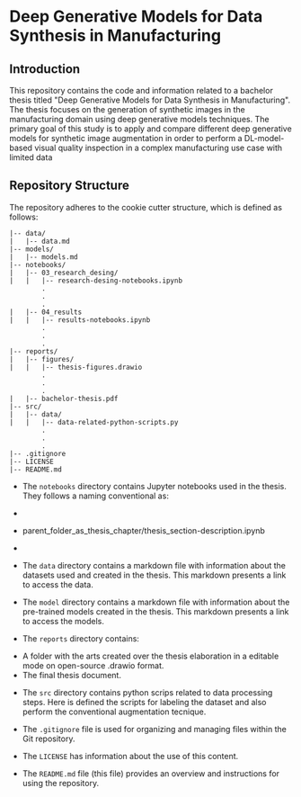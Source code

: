 # Deep Generative Models for Data Synthesis in Manufacturing

## Introduction

This repository contains the code and information related to a bachelor thesis titled "Deep Generative Models for Data Synthesis in Manufacturing". The thesis focuses on the generation of synthetic images in the manufacturing domain using deep generative models techniques. The primary goal of this study is to apply and compare different deep generative models for synthetic image augmentation in order to perform a DL-model-based visual quality inspection in a complex manufacturing use case with limited data

## Repository Structure

The repository adheres to the cookie cutter structure, which is defined as follows:

```
|-- data/
|   |-- data.md
|-- models/
|   |-- models.md
|-- notebooks/
|   |-- 03_research_desing/
|   |   |-- research-desing-notebooks.ipynb
        .
        .
        .
|   |-- 04_results
|   |   |-- results-notebooks.ipynb
        .
        .
        .
|-- reports/
|   |-- figures/
|   |   |-- thesis-figures.drawio
        .
        .
        .
|   |-- bachelor-thesis.pdf
|-- src/
|   |-- data/
|   |   |-- data-related-python-scripts.py
        .
        .
        .
|-- .gitignore
|-- LICENSE
|-- README.md
```

- The `notebooks` directory contains Jupyter notebooks used in the thesis. They follows a naming conventional as:

* ```
* parent_folder_as_thesis_chapter/thesis_section-description.ipynb

* ```

- The `data` directory contains a markdown file with information about the datasets used and created in the thesis. This markdown presents a link to access the data.

- The `model` directory contains a markdown file with information about the pre-trained models created in the thesis. This markdown presents a link to access the models.

- The `reports` directory contains:
* A folder with the arts created over the thesis elaboration in a editable mode on open-source .drawio format. 
* The final thesis document.

- The `src` directory contains python scrips related to data processing steps. Here is defined the scripts for labeling the dataset and also perform the conventional augmentation tecnique.

- The `.gitignore` file is used for organizing and managing files within the Git repository.

- The `LICENSE` has information about the use of this content.

- The `README.md` file (this file) provides an overview and instructions for using the repository.
